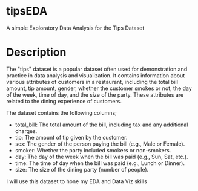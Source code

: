 # tipsEDA
A simple Exploratory Data Analysis for the Tips Dataset 

# Description 
The "tips" dataset is a popular dataset often used for demonstration and practice in data analysis and visualization. It contains information about various attributes of customers in a restaurant, including the total bill amount, tip amount, gender, whether the customer smokes or not, the day of the week, time of day, and the size of the party. These attributes are related to the dining experience of customers.

The dataset contains the following columns;

- total_bill: The total amount of the bill, including tax and any additional charges.
- tip: The amount of tip given by the customer.
- sex: The gender of the person paying the bill (e.g., Male or Female).
- smoker: Whether the party included smokers or non-smokers.
- day: The day of the week when the bill was paid (e.g., Sun, Sat, etc.).
- time: The time of day when the bill was paid (e.g., Lunch or Dinner).
- size: The size of the dining party (number of people).

I will use this dataset to hone my EDA and Data Viz skills